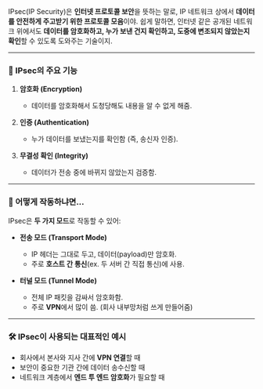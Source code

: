 IPsec(IP Security)은 **인터넷 프로토콜 보안**을 뜻하는 말로, IP 네트워크 상에서 **데이터를 안전하게 주고받기 위한 프로토콜 모음**이야. 쉽게 말하면, 인터넷 같은 공개된 네트워크 위에서도 **데이터를 암호화하고, 누가 보낸 건지 확인하고, 도중에 변조되지 않았는지 확인**할 수 있도록 도와주는 기술이지.

---

### 🔐 IPsec의 주요 기능
1. **암호화 (Encryption)**  
   - 데이터를 암호화해서 도청당해도 내용을 알 수 없게 해줌.

2. **인증 (Authentication)**  
   - 누가 데이터를 보냈는지를 확인함 (즉, 송신자 인증).

3. **무결성 확인 (Integrity)**  
   - 데이터가 전송 중에 바뀌지 않았는지 검증함.

---

### 🧱 어떻게 작동하냐면...
IPsec은 **두 가지 모드**로 작동할 수 있어:

- **전송 모드 (Transport Mode)**  
  - IP 헤더는 그대로 두고, 데이터(payload)만 암호화.  
  - 주로 **호스트 간 통신**(ex. 두 서버 간 직접 통신)에 사용.

- **터널 모드 (Tunnel Mode)**  
  - 전체 IP 패킷을 감싸서 암호화함.  
  - 주로 **VPN**에서 많이 씀. (회사 내부망처럼 쓰게 만들어줌)

---

### 🛠 IPsec이 사용되는 대표적인 예시
- 회사에서 본사와 지사 간에 **VPN 연결**할 때
- 보안이 중요한 기관 간에 데이터 송수신할 때
- 네트워크 계층에서 **엔드 투 엔드 암호화**가 필요할 때
